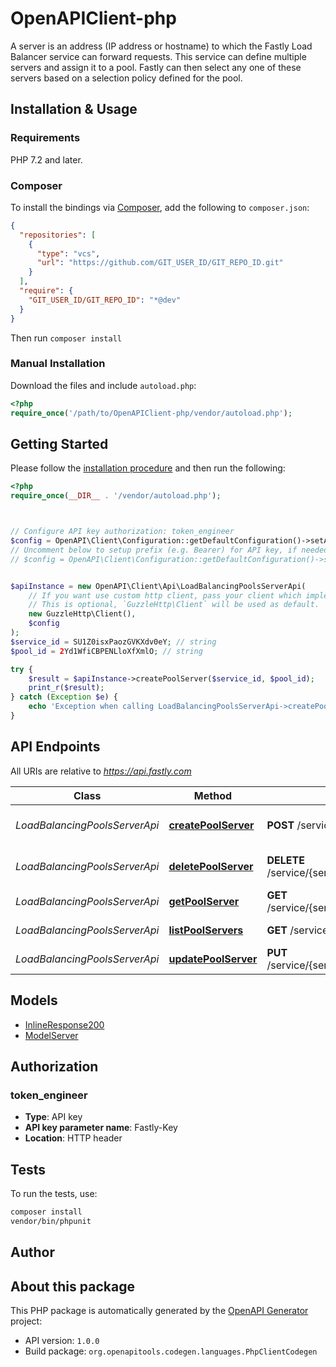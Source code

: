 # OpenAPIClient-php

A server is an address (IP address or hostname) to which the Fastly Load Balancer service can forward requests. This service can define multiple servers and assign it to a pool. Fastly can then select any one of these servers based on a selection policy defined for the pool.


## Installation & Usage

### Requirements

PHP 7.2 and later.

### Composer

To install the bindings via [Composer](https://getcomposer.org/), add the following to `composer.json`:

```json
{
  "repositories": [
    {
      "type": "vcs",
      "url": "https://github.com/GIT_USER_ID/GIT_REPO_ID.git"
    }
  ],
  "require": {
    "GIT_USER_ID/GIT_REPO_ID": "*@dev"
  }
}
```

Then run `composer install`

### Manual Installation

Download the files and include `autoload.php`:

```php
<?php
require_once('/path/to/OpenAPIClient-php/vendor/autoload.php');
```

## Getting Started

Please follow the [installation procedure](#installation--usage) and then run the following:

```php
<?php
require_once(__DIR__ . '/vendor/autoload.php');



// Configure API key authorization: token_engineer
$config = OpenAPI\Client\Configuration::getDefaultConfiguration()->setApiKey('Fastly-Key', 'YOUR_API_KEY');
// Uncomment below to setup prefix (e.g. Bearer) for API key, if needed
// $config = OpenAPI\Client\Configuration::getDefaultConfiguration()->setApiKeyPrefix('Fastly-Key', 'Bearer');


$apiInstance = new OpenAPI\Client\Api\LoadBalancingPoolsServerApi(
    // If you want use custom http client, pass your client which implements `GuzzleHttp\ClientInterface`.
    // This is optional, `GuzzleHttp\Client` will be used as default.
    new GuzzleHttp\Client(),
    $config
);
$service_id = SU1Z0isxPaozGVKXdv0eY; // string
$pool_id = 2Yd1WfiCBPENLloXfXmlO; // string

try {
    $result = $apiInstance->createPoolServer($service_id, $pool_id);
    print_r($result);
} catch (Exception $e) {
    echo 'Exception when calling LoadBalancingPoolsServerApi->createPoolServer: ', $e->getMessage(), PHP_EOL;
}

```

## API Endpoints

All URIs are relative to *https://api.fastly.com*

Class | Method | HTTP request | Description
------------ | ------------- | ------------- | -------------
*LoadBalancingPoolsServerApi* | [**createPoolServer**](docs/Api/LoadBalancingPoolsServerApi.md#createpoolserver) | **POST** /service/{service_id}/pool/{pool_id}/server | Add a server to a pool
*LoadBalancingPoolsServerApi* | [**deletePoolServer**](docs/Api/LoadBalancingPoolsServerApi.md#deletepoolserver) | **DELETE** /service/{service_id}/pool/{pool_id}/server/{server_id} | Delete a server from a pool
*LoadBalancingPoolsServerApi* | [**getPoolServer**](docs/Api/LoadBalancingPoolsServerApi.md#getpoolserver) | **GET** /service/{service_id}/pool/{pool_id}/server/{server_id} | Get a pool server
*LoadBalancingPoolsServerApi* | [**listPoolServers**](docs/Api/LoadBalancingPoolsServerApi.md#listpoolservers) | **GET** /service/{service_id}/pool/{pool_id}/servers | List servers in a pool
*LoadBalancingPoolsServerApi* | [**updatePoolServer**](docs/Api/LoadBalancingPoolsServerApi.md#updatepoolserver) | **PUT** /service/{service_id}/pool/{pool_id}/server/{server_id} | Update a server

## Models

- [InlineResponse200](docs/Model/InlineResponse200.md)
- [ModelServer](docs/Model/ModelServer.md)

## Authorization

### token_engineer

- **Type**: API key
- **API key parameter name**: Fastly-Key
- **Location**: HTTP header


## Tests

To run the tests, use:

```bash
composer install
vendor/bin/phpunit
```

## Author



## About this package

This PHP package is automatically generated by the [OpenAPI Generator](https://openapi-generator.tech) project:

- API version: `1.0.0`
- Build package: `org.openapitools.codegen.languages.PhpClientCodegen`
